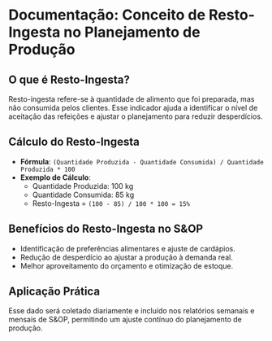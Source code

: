 # Documentação: Conceito de Resto-Ingesta no Planejamento de Produção

## O que é Resto-Ingesta?
Resto-ingesta refere-se à quantidade de alimento que foi preparada, mas não consumida pelos clientes. Esse indicador ajuda a identificar o nível de aceitação das refeições e ajustar o planejamento para reduzir desperdícios.

## Cálculo do Resto-Ingesta
- **Fórmula**: `(Quantidade Produzida - Quantidade Consumida) / Quantidade Produzida * 100`
- **Exemplo de Cálculo**:
  - Quantidade Produzida: 100 kg
  - Quantidade Consumida: 85 kg
  - Resto-Ingesta = `(100 - 85) / 100 * 100 = 15%`

## Benefícios do Resto-Ingesta no S&OP
- Identificação de preferências alimentares e ajuste de cardápios.
- Redução de desperdício ao ajustar a produção à demanda real.
- Melhor aproveitamento do orçamento e otimização de estoque.

## Aplicação Prática
Esse dado será coletado diariamente e incluído nos relatórios semanais e mensais de S&OP, permitindo um ajuste contínuo do planejamento de produção.
